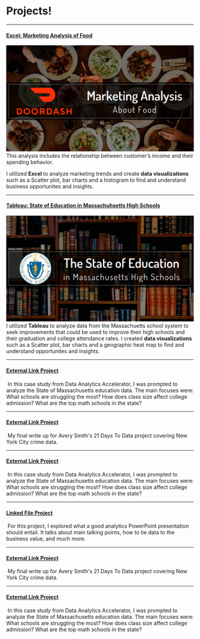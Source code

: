 # Projects!

---
#### [Excel: Marketing Analysis of Food]([https://www.linkedin.com/pulse/doordash-examining-marketing-trends-using-excel-melissa-voda])
[<img src="/images/ddarticle.png"/>](Link)
This analysis includes the relationship between customer’s income and their spending behavior. 

I utilized **Excel** to analyze marketing trends and create **data visualizations** such as a Scatter plot, bar charts and a histogram to find and understand business opportunites and insights.

----
#### [Tableau: State of Education in Massachuhsetts High Schools]([https://www.linkedin.com/pulse/doordash-examining-marketing-trends-using-excel-melissa-voda])
[<img src="/images/MassEducation.png"/>](Link)
I utilized **Tableau** to analyze data from the Massachuetts school system to seek improvements that could be used to improve their high schools and their graduation and college attendance rates. I created **data visualizations** such as a Scatter plot, bar charts and a geographic heat map to find and understand opportunites and insights.

---
#### [External Link Project](Link)
[<img src=""/>](Link)
In this case study from Data Analytics Accelerator, I was prompted to analyze the State of Massachusetts education data. The main focuses were:
What schools are struggling the most?
How does class size affect college admission?
What are the top math schools in the state? 

---
#### [External Link Project](Link)
[<img src=""/>](Link)
My final write up for Avery Smith's 21 Days To Data project covering New York City crime data. 


---
#### [External Link Project](Link)
[<img src=""/>](Link)
In this case study from Data Analytics Accelerator, I was prompted to analyze the State of Massachusetts education data. The main focuses were:
What schools are struggling the most?
How does class size affect college admission?
What are the top math schools in the state? 

----
#### [Linked File Project](/files/name)
<img src=""/> For this project, I explored what a good analytics PowerPoint presentation should entail. It talks about main talking points, how to tie data to the business value, and much more. 

---
#### [External Link Project](Link)
[<img src=""/>](Link)
My final write up for Avery Smith's 21 Days To Data project covering New York City crime data. 


---
#### [External Link Project](Link)
[<img src=""/>](Link)
In this case study from Data Analytics Accelerator, I was prompted to analyze the State of Massachusetts education data. The main focuses were:
What schools are struggling the most?
How does class size affect college admission?
What are the top math schools in the state? 







